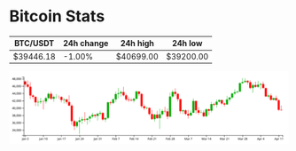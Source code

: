 # Bitcoin Stats

BTC/USDT|24h change|24h high|24h low|
|---|---|---|---|
|$39446.18|-1.00%|$40699.00|$39200.00|

<img src="./chart.svg">
